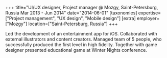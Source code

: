 +++
title="UI/UX designer, Project manager @ Mozgy, Saint-Petersburg, Russia  Mar 2013 - Jun 2014"
date="2014-06-01"
[taxonomies]
expertise=["Project management", "UX design", "Mobile design"]
[extra]
employer=["Mozgy"]
location=["Saint-Petersburg, Russia"]
+++

Led the development of an entertainment app for iOS. Collaborated with external illustrators and content creators. Managed team of 5 people, who successfully produced the first level in high fidelity. Together with game designer presented educational game at Winter Nights conference.